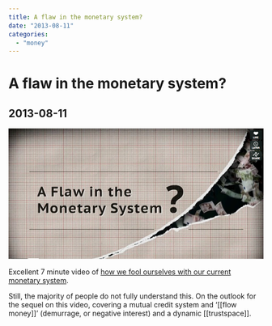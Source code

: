 ```yaml
---
title: A flaw in the monetary system?
date: "2013-08-11"
categories:
  - "money"
---
```

# A flaw in the monetary system?
## 2013-08-11

![](A-Flaw-in-the-Monetary-System.png)

Excellent 7 minute video of [how we fool ourselves with our current monetary system](https://vimeo.com/71074210).

Still, the majority of people do not fully understand this. On the outlook for the sequel on this video, covering a mutual credit system and ‘[[flow money]]’ (demurrage, or negative interest) and a dynamic [[trustspace]].